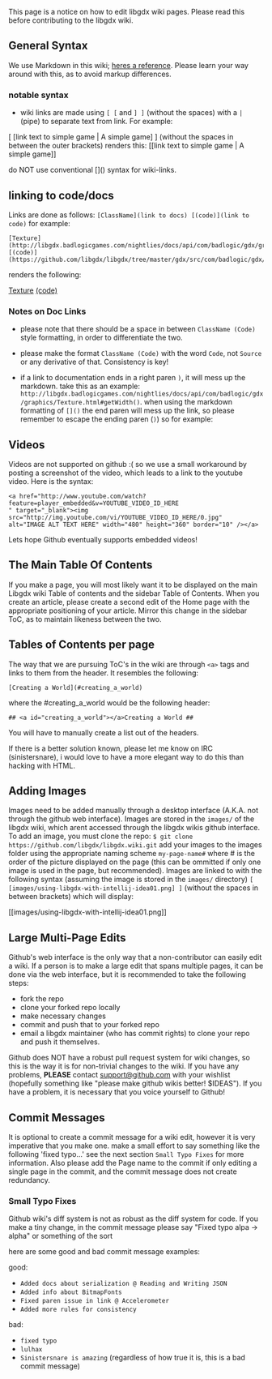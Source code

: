 This page is a notice on how to edit libgdx wiki pages. Please read this before contributing to the libgdx wiki.


## General Syntax ##

We use Markdown in this wiki; [heres a reference](https://github.com/adam-p/markdown-here/wiki/Markdown-Cheatsheet). Please learn your way around with this, as to avoid markup differences.

### notable syntax ###

* wiki links are made using `[ [` and `] ]` (without the spaces) with a `|` (pipe) to separate text from link. For example:

[ [link text to simple game | A simple game] ] \(without the spaces in between the outer brackets) renders this: [[link text to simple game | A simple game]]  

do NOT use conventional \[]() syntax for wiki-links.

## linking to code/docs ##
Links are done as follows: `[ClassName](link to docs) [(code)](link to code)` for example:
```
[Texture](http://libgdx.badlogicgames.com/nightlies/docs/api/com/badlogic/gdx/graphics/Texture.html)
[(code)](https://github.com/libgdx/libgdx/tree/master/gdx/src/com/badlogic/gdx/graphics/Texture.java) 
```

renders the following:

[Texture](http://libgdx.badlogicgames.com/nightlies/docs/api/com/badlogic/gdx/graphics/Texture.html)
[(code)](https://github.com/libgdx/libgdx/tree/master/gdx/src/com/badlogic/gdx/graphics/Texture.java) 

### Notes on Doc Links ###

* please note that there should be a space in between `ClassName (Code)` style formatting, in order to differentiate the two.

* please make the format `ClassName (Code)` with the word `Code`, not `Source` or any derivative of that. Consistency is key!

*  if a link to documentation ends in a right paren `)`, it will mess up the markdown. take this as an example: `http://libgdx.badlogicgames.com/nightlies/docs/api/com/badlogic/gdx/graphics/Texture.html#getWidth()`. when using the markdown formatting of `[]()` the end paren will mess up the link, so please remember to escape the ending paren (`)`) so for example:


## Videos ##

Videos are not supported on github :( so we use a small workaround by posting a screenshot of the video, which leads to a link to the youtube video. Here is the syntax:

```
<a href="http://www.youtube.com/watch?feature=player_embedded&v=YOUTUBE_VIDEO_ID_HERE
" target="_blank"><img src="http://img.youtube.com/vi/YOUTUBE_VIDEO_ID_HERE/0.jpg" 
alt="IMAGE ALT TEXT HERE" width="480" height="360" border="10" /></a>
```

Lets hope Github eventually supports embedded videos!



## The Main Table Of Contents ##

If you make a page, you will most likely want it to be displayed on the main Libgdx wiki Table of contents and the sidebar Table of Contents. When you create an article, please create a second edit of the Home page with the appropriate positioning of your article. Mirror this change in the sidebar ToC, as to maintain likeness between the two.



## Tables of Contents per page ##

The way that we are pursuing ToC's in the wiki are through `<a>` tags and links to them from the header. It resembles the following:

`[Creating a World](#creating_a_world)`

where the #creating_a_world would be the following header:

`## <a id="creating_a_world"></a>Creating a World ##`

You will have to manually create a list out of the headers. 

If there is a better solution known, please let me know on IRC (sinistersnare), i would love to have a more elegant way to do this than hacking with HTML.


## Adding Images ##

Images need to be added manually through a desktop interface (A.K.A. not through the github web interface). Images are stored in the `images/` of the libgdx wiki, which arent accessed through the libgdx wikis github interface. To add an image, you must clone the repo: `$ git clone https://github.com/libgdx/libgdx.wiki.git` add your images to the images folder using the appropriate naming scheme `my-page-name#` where # is the order of the picture displayed on the page (this can be ommitted if only one image is used in the page, but recommended). Images are linked to with the following syntax (assuming the image is stored in the `images/` directory) `[ [images/using-libgdx-with-intellij-idea01.png] ]` (without the spaces in between brackets) which will display:

[[images/using-libgdx-with-intellij-idea01.png]]


## Large Multi-Page Edits ##

Github's web interface is the only way that a non-contributor can easily edit a wiki. If a person is to make a large edit that spans multiple pages, it can be done via the web interface, but it is recommended to take the following steps:

* fork the repo
* clone your forked repo locally
* make necessary changes
* commit and push that to your forked repo
* email a libgdx maintainer (who has commit rights) to clone your repo and push it themselves.

Github does NOT have a robust pull request system for wiki changes, so this is the way it is for non-trivial changes to the wiki. If you have any problems, **PLEASE** contact support@github.com with your wishlist (hopefully something like "please make github wikis better! $IDEAS"). If you have a problem, it is necessary that you voice yourself to Github!

## Commit Messages ##
It is optional to create a commit message for a wiki edit, however it is very imperative that you make one. make a small effort to say something like the following 'fixed typo...' see the next section `Small Typo Fixes` for more information. Also please add the Page name to the commit if only editing a single page in the commit, and the commit message does not create redundancy.


### Small Typo Fixes ###
Github wiki's diff system is not as robust as the diff system for code. If you make a tiny change, in the commit message please say "Fixed typo alpa -> alpha" or something of the sort

here are some good and bad commit message examples:

good:
* `Added docs about serialization @ Reading and Writing JSON` 
* `Added info about BitmapFonts`
* `Fixed paren issue in link @ Accelerometer`
* `Added more rules for consistency`

bad: 
* `fixed typo`
* `lulhax`
* `Sinistersnare is amazing` (regardless of how true it is, this is a bad commit message)